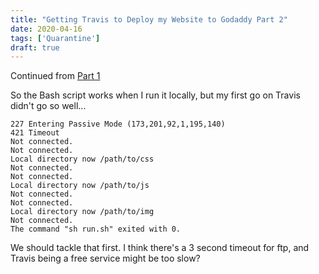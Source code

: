 ```yaml
---
title: "Getting Travis to Deploy my Website to Godaddy Part 2"
date: 2020-04-16
tags: ['Quarantine']
draft: true
---
```


Continued from [Part 1](/trips/quarantine/personal-website-deployment)

So the Bash script works when I run it locally, but my first go on Travis didn't go so well...

```
227 Entering Passive Mode (173,201,92,1,195,140)
421 Timeout
Not connected.
Not connected.
Local directory now /path/to/css
Not connected.
Not connected.
Local directory now /path/to/js
Not connected.
Not connected.
Local directory now /path/to/img
Not connected.
The command "sh run.sh" exited with 0.
```

We should tackle that first. I think there's a 3 second timeout for ftp, and Travis being a free service might be too slow? 